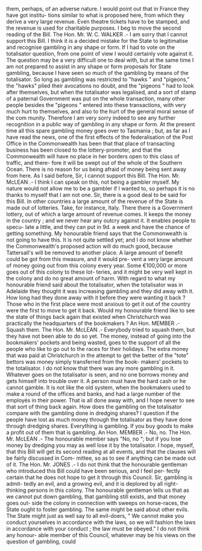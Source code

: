 them, perhaps, of an adverse nature. I would point out that in France they have got institu- tions similar to what is proposed here, from which they derive a very large revenue. Even theatre tickets have to be stamped, and the revenue is used for charitable purposes. I beg to move the second reading of the Bill. The Hon. Mr. W. C. WALKER .- I am sorry that I cannot support this Bill. I think it is a decided mistake for the State to legitimatise and recognise gambling in any shape or form. If I had to vote on the totalisator question, from one point of view I would certainly vote against it. The question may be a very difficult one to deal with, but at the same time I am not prepared to assist in any shape or form proposals for State gambling, because I have seen so much of the gambling by means of the totalisator. So long as gambling was restricted to "hawks " and "pigeons," the "hawks" plied their avocations no doubt, and the "pigeons " had to look after themselves, but when the totalisator was legalised, and a sort of stamp of a paternal Government was put on the whole transaction, many other people besides the "pigeons " entered into these transactions, with very much hurt to themselves, and also to the hurt of the general moral sense of the com munity. Therefore I am very sorry indeed to see any further recognition in a public way of gambling in any shape or form. At the present time all this spare gambling money goes over to Tasmania ; but, as far as I have read the news, one of the first effects of the federalisation of the Post Office in the Commonwealth has been that that place of transacting business has been closed to the lottery-promoter, and that the Commonwealth will have no place in her borders open to this class of traffic, and there- fore it will be swept out of the whole of the Southern Ocean. There is no reason for us being afraid of money being sent away from here. As I said before, Sir, I cannot support this Bill. The Hon. Mr. McLEAN .- I think I can speak on this, not being a gambler myself. My nature would not allow me to be a gambler if I wanted to, so perhaps it is no thanks to myself that I am not one. Sir, there is a good deal to be said for this Bill. In other countries a large amount of the revenue of the State is made out of lotteries. Take, for instance, Italy. There there is a Government lottery, out of which a large amount of revenue comes. It keeps the money in the country ; and we never hear any outcry against it. It enables people to specu- late a little, and they can put in 9d. a week and have the chance of getting something. My honourable friend says that the Commonwealth is not going to have this. It is not quite settled yet; and I do not know whether the Commonwealth's proposed action will do much good, because Tattersall's will be removed to another place. A large amount of benefit could be got from this measure, and it would pre- vent a very large amount of money going out from this colony every year. Some €100,000 or more goes out of this colony to these lot- teries, and it might be very well kept in the colony and do no great amount of harm. With regard to what my honourable friend said about the totalisator, when the totalisator was in Adelaide they thought it was increasing gambling and they did away with it. How long had they done away with it before they were wanting it back ? Those who in the first place were most anxious to get it out of the country were the first to move to get it back. Would my honourable friend like to see the state of things back again that existed when Christchurch was practically the headquarters of the bookmakers ? An Hon. MEMBER .- Squash them. The Hon. Mr. McLEAN .- Everybody tried to squash them, but they have not been able to do so yet. The money, instead of going into the bookmakers' pockets and being wasted, goes to the support of all the people who like to go out to the races for their holidays. The extra money that was paid at Christchurch in the attempt to get the better of the "tote" bettors was money simply transferred from the book- makers' pockets to the totalisator. I do not know that there was any more gambling in it. Whatever goes on the totalisator is seen, and no one borrows money and gets himself into trouble over it. A person must have the hard cash or he cannot gamble. It is not like the old system, when the bookmakers used to make a round of the offices and banks, and had a large number of the employés in their power. That is all done away with, and I hope never to see that sort of thing back again. How does the gambling on the totalisator compare with the gambling done in dredging shares? I question if the people have lost as much money through the totalisator as they have done through dredging shares. Everything is gambling. If you buy goods to make a profit out of them that is gambling. An Hon. MEMBER .- No, no. The Hon. Mr. McLEAN .- The honourable member says "No, no "; but if you lose money by dredging you may as well lose it by the totalisator. I hope, myself, that this Bill will get its second reading at all events, and that the clauses will be fairly discussed in Com- mittee, so as to see if anything can be made out of it. The Hon. Mr. JONES .- I do not think that the honourable gentleman who introduced this Bill could have been serious, and I feel per- fectly certain that he does not hope to get it through this Council. Sir, gambling is admit- tedly an evil, and a growing evil, and it is deplored by all right-thinking persons in this colony. The honourable gentleman tells us that as we cannot put down gambling, that gambling still exists, and that money goes out- side the colony in connection with sweeps on horse-races, the State ought to foster gambling. The same might be said about other evils. The State might just as well say to all evil-doers, " We cannot make you conduct yourselves in accordance with the laws, so we will fashion the laws in accordance with your conduct ; the law must be obeyed." I do not think any honour- able member of this Council, whatever may be his views on the question of gambling, could 